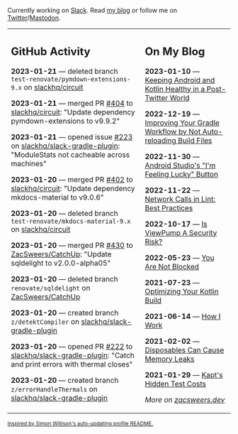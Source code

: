 Currently working on [Slack](https://slack.com/). Read [my blog](https://zacsweers.dev/) or follow me on [Twitter](https://twitter.com/ZacSweers)/[Mastodon](https://hachyderm.io/@ZacSweers).

<table><tr><td valign="top" width="60%">

## GitHub Activity
<!-- githubActivity starts -->
**2023-01-21** — deleted branch `test-renovate/pymdown-extensions-9.x` on [slackhq/circuit](https://github.com/slackhq/circuit)

**2023-01-21** — merged PR [#404](https://github.com/slackhq/circuit/pull/404) to [slackhq/circuit](https://github.com/slackhq/circuit): "Update dependency pymdown-extensions to v9.9.2"

**2023-01-21** — opened issue [#223](https://github.com/slackhq/slack-gradle-plugin/issues/223) on [slackhq/slack-gradle-plugin](https://github.com/slackhq/slack-gradle-plugin): "ModuleStats not cacheable across machines"

**2023-01-20** — merged PR [#402](https://github.com/slackhq/circuit/pull/402) to [slackhq/circuit](https://github.com/slackhq/circuit): "Update dependency mkdocs-material to v9.0.6"

**2023-01-20** — deleted branch `test-renovate/mkdocs-material-9.x` on [slackhq/circuit](https://github.com/slackhq/circuit)

**2023-01-20** — merged PR [#430](https://github.com/ZacSweers/CatchUp/pull/430) to [ZacSweers/CatchUp](https://github.com/ZacSweers/CatchUp): "Update sqldelight to v2.0.0-alpha05"

**2023-01-20** — deleted branch `renovate/sqldelight` on [ZacSweers/CatchUp](https://github.com/ZacSweers/CatchUp)

**2023-01-20** — created branch `z/detektCompiler` on [slackhq/slack-gradle-plugin](https://github.com/slackhq/slack-gradle-plugin)

**2023-01-20** — opened PR [#222](https://github.com/slackhq/slack-gradle-plugin/pull/222) to [slackhq/slack-gradle-plugin](https://github.com/slackhq/slack-gradle-plugin): "Catch and print errors with thermal closes"

**2023-01-20** — created branch `z/errorHandleThermals` on [slackhq/slack-gradle-plugin](https://github.com/slackhq/slack-gradle-plugin)
<!-- githubActivity ends -->
</td><td valign="top" width="40%">

## On My Blog
<!-- blog starts -->
**2023-01-10** — [Keeping Android and Kotlin Healthy in a Post-Twitter World](https://www.zacsweers.dev/keeping-android-healthy/)

**2022-12-19** — [Improving Your Gradle Workflow by Not Auto-reloading Build Files](https://www.zacsweers.dev/improving-your-workflow-by-not-auto-reloading-build-files/)

**2022-11-30** — [Android Studio's "I'm Feeling Lucky" Button](https://www.zacsweers.dev/android-studios-im-feeling-lucky-button/)

**2022-11-22** — [Network Calls in Lint: Best Practices](https://www.zacsweers.dev/network-calls-in-lint-best-practices/)

**2022-10-17** — [Is ViewPump A Security Risk?](https://www.zacsweers.dev/is-viewpump-a-security-risk/)

**2022-05-23** — [You Are Not Blocked](https://www.zacsweers.dev/you-are-not-blocked/)

**2021-07-23** — [Optimizing Your Kotlin Build](https://www.zacsweers.dev/optimizing-your-kotlin-build/)

**2021-06-14** — [How I Work](https://www.zacsweers.dev/how-i-work/)

**2021-02-02** — [Disposables Can Cause Memory Leaks](https://www.zacsweers.dev/disposables-can-cause-memory-leaks/)

**2021-01-29** — [Kapt's Hidden Test Costs](https://www.zacsweers.dev/kapts-hidden-test-costs/)
<!-- blog ends -->
_More on [zacsweers.dev](https://zacsweers.dev/)_
</td></tr></table>

<sub><a href="https://simonwillison.net/2020/Jul/10/self-updating-profile-readme/">Inspired by Simon Willison's auto-updating profile README.</a></sub>